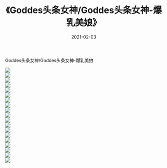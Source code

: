 ﻿---
layout: post
title:  《Goddes头条女神/Goddes头条女神-爆乳美娘》
date:   2021-02-03
img: http://pic.660000.xyz/1:/网络美图/2021/Goddes头条女神/Goddes头条女神-爆乳美娘/000.jpg
categories: [美女, 清纯, 唯美]
---

Goddes头条女神/Goddes头条女神-爆乳美娘

 ![](http://pic.660000.xyz/1:/网络美图/2021/Goddes头条女神/Goddes头条女神-爆乳美娘/001.jpg) <br>![](http://pic.660000.xyz/1:/网络美图/2021/Goddes头条女神/Goddes头条女神-爆乳美娘/002.jpg) <br>![](http://pic.660000.xyz/1:/网络美图/2021/Goddes头条女神/Goddes头条女神-爆乳美娘/003.jpg) <br>![](http://pic.660000.xyz/1:/网络美图/2021/Goddes头条女神/Goddes头条女神-爆乳美娘/004.jpg) <br>![](http://pic.660000.xyz/1:/网络美图/2021/Goddes头条女神/Goddes头条女神-爆乳美娘/005.jpg) <br>![](http://pic.660000.xyz/1:/网络美图/2021/Goddes头条女神/Goddes头条女神-爆乳美娘/006.jpg) <br>![](http://pic.660000.xyz/1:/网络美图/2021/Goddes头条女神/Goddes头条女神-爆乳美娘/007.jpg) <br>![](http://pic.660000.xyz/1:/网络美图/2021/Goddes头条女神/Goddes头条女神-爆乳美娘/008.jpg) <br>![](http://pic.660000.xyz/1:/网络美图/2021/Goddes头条女神/Goddes头条女神-爆乳美娘/009.jpg) <br>![](http://pic.660000.xyz/1:/网络美图/2021/Goddes头条女神/Goddes头条女神-爆乳美娘/010.jpg) <br>![](http://pic.660000.xyz/1:/网络美图/2021/Goddes头条女神/Goddes头条女神-爆乳美娘/011.jpg) <br>![](http://pic.660000.xyz/1:/网络美图/2021/Goddes头条女神/Goddes头条女神-爆乳美娘/012.jpg) <br>![](http://pic.660000.xyz/1:/网络美图/2021/Goddes头条女神/Goddes头条女神-爆乳美娘/013.jpg) <br>![](http://pic.660000.xyz/1:/网络美图/2021/Goddes头条女神/Goddes头条女神-爆乳美娘/014.jpg) <br>![](http://pic.660000.xyz/1:/网络美图/2021/Goddes头条女神/Goddes头条女神-爆乳美娘/015.jpg) <br>![](http://pic.660000.xyz/1:/网络美图/2021/Goddes头条女神/Goddes头条女神-爆乳美娘/016.jpg) <br>![](http://pic.660000.xyz/1:/网络美图/2021/Goddes头条女神/Goddes头条女神-爆乳美娘/017.jpg) <br>![](http://pic.660000.xyz/1:/网络美图/2021/Goddes头条女神/Goddes头条女神-爆乳美娘/018.jpg) <br>![](http://pic.660000.xyz/1:/网络美图/2021/Goddes头条女神/Goddes头条女神-爆乳美娘/019.jpg) <br>